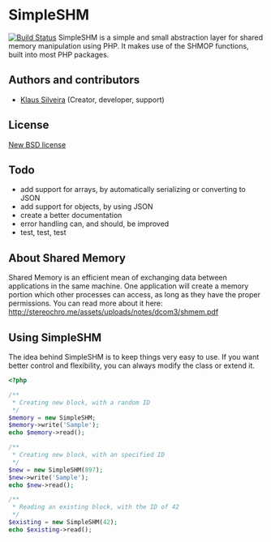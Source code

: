 # SimpleSHM
[![Build Status](https://secure.travis-ci.org/klaussilveira/SimpleSHM.png)](http://travis-ci.org/klaussilveira/SimpleSHM)
SimpleSHM is a simple and small abstraction layer for shared memory manipulation using PHP. It makes use of the SHMOP functions, built into most PHP packages. 

## Authors and contributors
* [Klaus Silveira](http://www.klaussilveira.com) (Creator, developer, support)

## License
[New BSD license](http://www.opensource.org/licenses/bsd-license.php)

## Todo
* add support for arrays, by automatically serializing or converting to JSON
* add support for objects, by using JSON
* create a better documentation
* error handling can, and should, be improved
* test, test, test

## About Shared Memory
Shared Memory is an efficient mean of exchanging data between applications in the same machine. One application will create a memory portion which other processes can access, as long as they have the proper permissions. You can read more about it here: http://stereochro.me/assets/uploads/notes/dcom3/shmem.pdf

## Using SimpleSHM
The idea behind SimpleSHM is to keep things very easy to use. If you want better control and flexibility, you can always modify the class or extend it. 

```php
<?php 

/**
 * Creating new block, with a random ID
 */
$memory = new SimpleSHM;
$memory->write('Sample');
echo $memory->read();

/**
 * Creating new block, with an specified ID
 */
$new = new SimpleSHM(897);
$new->write('Sample');
echo $new->read();

/**
 * Reading an existing block, with the ID of 42
 */
$existing = new SimpleSHM(42);
echo $existing->read();

```
